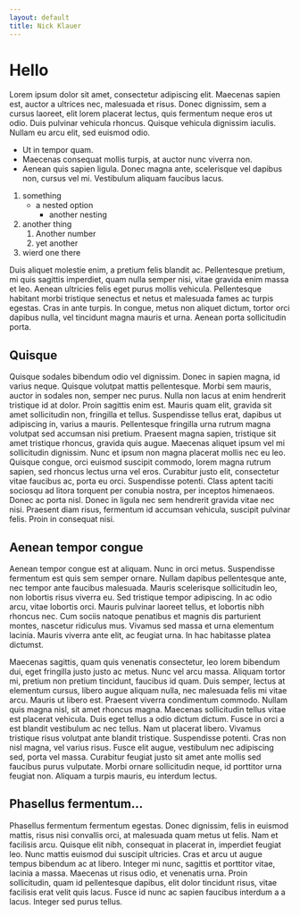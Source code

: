 ```yaml
---
layout: default
title: Nick Klauer
---
```


Hello
=====
Lorem ipsum dolor sit amet, consectetur adipiscing elit. Maecenas sapien est,
auctor a ultrices nec, malesuada et risus. Donec dignissim, sem a cursus
laoreet, elit lorem placerat lectus, quis fermentum neque eros ut odio. Duis
pulvinar vehicula rhoncus. Quisque vehicula dignissim iaculis. Nullam eu arcu
elit, sed euismod odio.

* Ut in tempor quam. 
* Maecenas consequat mollis turpis, at auctor nunc viverra non. 
* Aenean quis sapien ligula. Donec magna ante, scelerisque vel dapibus non, 
  cursus vel mi. Vestibulum aliquam faucibus lacus.

1. something
   * a nested option
     * another nesting
2. another thing
   1. Another number
   2. yet another
3. wierd one there


Duis aliquet molestie enim, a pretium felis blandit ac. Pellentesque pretium,
mi quis sagittis imperdiet, quam nulla semper nisi, vitae gravida enim massa et
leo. Aenean ultricies felis eget purus mollis vehicula. Pellentesque habitant
morbi tristique senectus et netus et malesuada fames ac turpis egestas. Cras in
ante turpis. In congue, metus non aliquet dictum, tortor orci dapibus nulla,
vel tincidunt magna mauris et urna. Aenean porta sollicitudin porta.

Quisque
-------
Quisque sodales bibendum odio vel dignissim. Donec in sapien magna, id varius
neque. Quisque volutpat mattis pellentesque. Morbi sem mauris, auctor in
sodales non, semper nec purus. Nulla non lacus at enim hendrerit tristique id
at dolor. Proin sagittis enim est. Mauris quam elit, gravida sit amet
sollicitudin non, fringilla et tellus. Suspendisse tellus erat, dapibus ut
adipiscing in, varius a mauris. Pellentesque fringilla urna rutrum magna
volutpat sed accumsan nisi pretium. Praesent magna sapien, tristique sit amet
tristique rhoncus, gravida quis augue. Maecenas aliquet ipsum vel mi
sollicitudin dignissim. Nunc et ipsum non magna placerat mollis nec eu leo.
Quisque congue, orci euismod suscipit commodo, lorem magna rutrum sapien, sed
rhoncus lectus urna vel eros. Curabitur justo elit, consectetur vitae faucibus
ac, porta eu orci. Suspendisse potenti. Class aptent taciti sociosqu ad litora
torquent per conubia nostra, per inceptos himenaeos. Donec ac porta nisl. Donec
in ligula nec sem hendrerit gravida vitae nec nisi. Praesent diam risus,
fermentum id accumsan vehicula, suscipit pulvinar felis. Proin in consequat
nisi.

Aenean tempor congue
--------------------
Aenean tempor congue est at aliquam. Nunc in orci metus. Suspendisse fermentum
est quis sem semper ornare. Nullam dapibus pellentesque ante, nec tempor ante
faucibus malesuada. Mauris scelerisque sollicitudin leo, non lobortis risus
viverra eu. Sed tristique tempor adipiscing. In ac odio arcu, vitae lobortis
orci. Mauris pulvinar laoreet tellus, et lobortis nibh rhoncus nec. Cum sociis
natoque penatibus et magnis dis parturient montes, nascetur ridiculus mus.
Vivamus sed massa et urna elementum lacinia. Mauris viverra ante elit, ac
feugiat urna. In hac habitasse platea dictumst.

Maecenas sagittis, quam quis venenatis consectetur, leo lorem bibendum dui,
eget fringilla justo justo ac metus. Nunc vel arcu massa. Aliquam tortor mi,
pretium non pretium tincidunt, faucibus id quam. Duis semper, lectus at
elementum cursus, libero augue aliquam nulla, nec malesuada felis mi vitae
arcu. Mauris ut libero est. Praesent viverra condimentum commodo. Nullam quis
magna nisl, sit amet rhoncus magna. Maecenas sollicitudin tellus vitae est
placerat vehicula. Duis eget tellus a odio dictum dictum. Fusce in orci a est
blandit vestibulum ac nec tellus. Nam ut placerat libero. Vivamus tristique
risus volutpat ante blandit tristique. Suspendisse potenti. Cras non nisl
magna, vel varius risus. Fusce elit augue, vestibulum nec adipiscing sed, porta
vel massa. Curabitur feugiat justo sit amet ante mollis sed faucibus purus
vulputate. Morbi ornare sollicitudin neque, id porttitor urna feugiat non.
Aliquam a turpis mauris, eu interdum lectus.

Phasellus fermentum...
----------------------
Phasellus fermentum fermentum egestas. Donec dignissim, felis in euismod
mattis, risus nisi convallis orci, at malesuada quam metus ut felis. Nam et
facilisis arcu. Quisque elit nibh, consequat in placerat in, imperdiet feugiat
leo. Nunc mattis euismod dui suscipit ultricies. Cras et arcu ut augue tempus
bibendum ac at libero. Integer mi nunc, sagittis et porttitor vitae, lacinia
a massa. Maecenas ut risus odio, et venenatis urna. Proin sollicitudin, quam id
pellentesque dapibus, elit dolor tincidunt risus, vitae facilisis erat velit
quis lacus. Fusce id nunc ac sapien faucibus interdum a a lacus. Integer sed
purus tellus.

